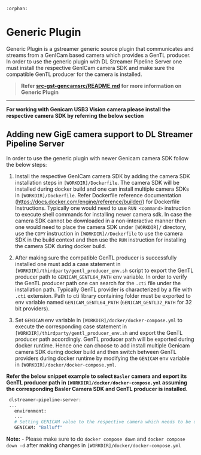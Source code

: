 ```{eval-rst}
:orphan:
```
# Generic Plugin

Generic Plugin is a gstreamer generic source plugin that communicates and streams from a GenICam based camera which provides a GenTL producer. In order to use
the generic plugin with DL Streamer Pipeline Server one must install the respective GenICam camera SDK and make sure the compatible GenTL producer for the camera is installed.

>**Refer [src-gst-gencamsrc/README.md](../src-gst-gencamsrc/README.md) for more information on Generic Plugin**
 ----

**For working with Genicam USB3 Vision camera please install the respective camera SDK by referring the below section**

## Adding new GigE camera support to DL Streamer Pipeline Server

In order to use the generic plugin with newer Genicam camera SDK follow the below steps:

1. Install the respective GenICam camera SDK by adding the camera SDK installation steps in `[WORKDIR]/Dockerfile`. The camera SDK will be installed during docker build and one can install multiple camera SDKs in `[WORKDIR]/Dockerfile`. Refer Dockerfile reference documentation (<https://docs.docker.com/engine/reference/builder/>) for Dockerfile Instructions. Typically one would need to use `RUN <command>` instruction to execute shell commands for installing newer camera sdk. In case the camera SDK cannot be downloaded in a non-interactive manner then one would need to place the camera SDK under `[WORKDIR]/` directory, use the `COPY` instruction in `[WORKDIR]//Dockerfile` to use the camera SDK in the build context and then use the `RUN` instruction for installing the camera SDK during docker build.

2. After making sure the compatible GenTL producer is successfully installed one must add a case statement in `[WORKDIR]/thirdparty/gentl_producer_env.sh` script to export the GenTL producer path to `GENICAM_GENTL64_PATH` env variable. In order to verify the GenTL producer path one can search for the `.cti` file under the installation path. Typically GenTL provider is characterized by a file with `.cti` extension. Path to cti library containing folder must be exported to env variable named `GENICAM_GENTL64_PATH` (`GENICAM_GENTL32_PATH` for 32 bit providers).

3. Set `GENICAM` env variable in `[WORKDIR]/docker/docker-compose.yml` to execute the corresponding case statement in `[WORKDIR]/thirdparty/gentl_producer_env.sh` and export the GenTL producer path accordingly. GenTL producer path will be exported during docker runtime. Hence one can choose to add install multiple Genicam camera SDK during docker build and then switch between GenTL providers during docker runtime by modifying the `GENICAM` env variable in `[WORKDIR]/docker/docker-compose.yml`.

**Refer the below snippet example to select `Basler` camera and export its GenTL producer path in `[WORKDIR]/docker/docker-compose.yml` assuming the corresponding Basler Camera SDK and GenTL producer is installed.**

```bash
 dlstreamer-pipeline-server:
 ...
   environment:
   ...
   # Setting GENICAM value to the respective camera which needs to be used
   GENICAM: "Balluff"
```

**Note:** - Please make sure to do `docker compose down` and `docker compose down -d` after making changes in `[WORKDIR]/docker/docker-compose.yml`

